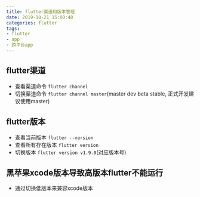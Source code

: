 ```yaml
---
title: flutter渠道和版本管理
date: 2019-10-21 15:00:48
categories: flutter
tags: 
- flutter
- app
- 跨平台app
---
```


## flutter渠道
* 查看渠道命令 `flutter channel`
* 切换渠道命令 `flutter channel master`(master dev beta stable, 正式开发建议使用master)

## flutter版本
* 查看当前版本 `flutter --version`
* 查看所有存在版本 `flutter version`
* 切换版本 `flutter version v1.9.0`(对应版本号)

## 黑苹果xcode版本导致高版本flutter不能运行
* 通过切换低版本来兼容xcode版本